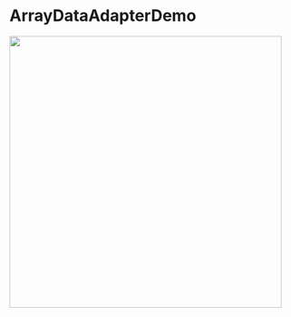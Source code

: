 # ArrayDataAdapterDemo


<img src="https://github.com/Pratik-Sodha/ArrayDataAdapterDemo/blob/main/arrayadapterdemo.gif" width="480">
